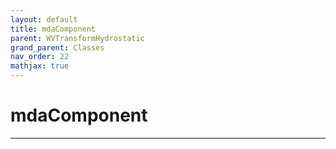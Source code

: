```yaml
---
layout: default
title: mdaComponent
parent: WVTransformHydrostatic
grand_parent: Classes
nav_order: 22
mathjax: true
---
```


#  mdaComponent




---

